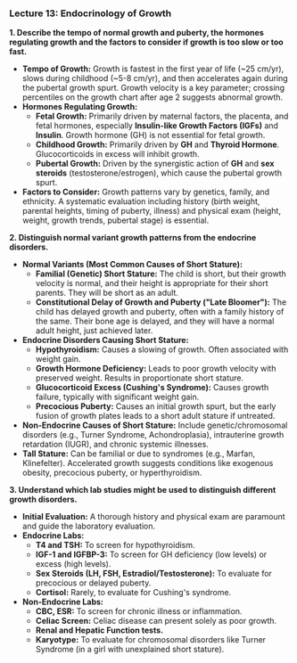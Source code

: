 ### Lecture 13: Endocrinology of Growth

**1. Describe the tempo of normal growth and puberty, the hormones regulating growth and the factors to consider if growth is too slow or too fast.**

*   **Tempo of Growth:** Growth is fastest in the first year of life (~25 cm/yr), slows during childhood (~5-8 cm/yr), and then accelerates again during the pubertal growth spurt. Growth velocity is a key parameter; crossing percentiles on the growth chart after age 2 suggests abnormal growth.
*   **Hormones Regulating Growth:**
    *   **Fetal Growth:** Primarily driven by maternal factors, the placenta, and fetal hormones, especially **Insulin-like Growth Factors (IGFs)** and **Insulin**. Growth hormone (GH) is not essential for fetal growth.
    *   **Childhood Growth:** Primarily driven by **GH** and **Thyroid Hormone**. Glucocorticoids in excess will inhibit growth.
    *   **Pubertal Growth:** Driven by the synergistic action of **GH** and **sex steroids** (testosterone/estrogen), which cause the pubertal growth spurt.
*   **Factors to Consider:** Growth patterns vary by genetics, family, and ethnicity. A systematic evaluation including history (birth weight, parental heights, timing of puberty, illness) and physical exam (height, weight, growth trends, pubertal stage) is essential.

**2. Distinguish normal variant growth patterns from the endocrine disorders.**

*   **Normal Variants (Most Common Causes of Short Stature):**
    *   **Familial (Genetic) Short Stature:** The child is short, but their growth velocity is normal, and their height is appropriate for their short parents. They will be short as an adult.
    *   **Constitutional Delay of Growth and Puberty ("Late Bloomer"):** The child has delayed growth and puberty, often with a family history of the same. Their bone age is delayed, and they will have a normal adult height, just achieved later.
*   **Endocrine Disorders Causing Short Stature:**
    *   **Hypothyroidism:** Causes a slowing of growth. Often associated with weight gain.
    *   **Growth Hormone Deficiency:** Leads to poor growth velocity with preserved weight. Results in proportionate short stature.
    *   **Glucocorticoid Excess (Cushing's Syndrome):** Causes growth failure, typically with significant weight gain.
    *   **Precocious Puberty:** Causes an initial growth spurt, but the early fusion of growth plates leads to a short adult stature if untreated.
*   **Non-Endocrine Causes of Short Stature:** Include genetic/chromosomal disorders (e.g., Turner Syndrome, Achondroplasia), intrauterine growth retardation (IUGR), and chronic systemic illnesses.
*   **Tall Stature:** Can be familial or due to syndromes (e.g., Marfan, Klinefelter). Accelerated growth suggests conditions like exogenous obesity, precocious puberty, or hyperthyroidism.

**3. Understand which lab studies might be used to distinguish different growth disorders.**

*   **Initial Evaluation:** A thorough history and physical exam are paramount and guide the laboratory evaluation.
*   **Endocrine Labs:**
    *   **T4 and TSH:** To screen for hypothyroidism.
    *   **IGF-1 and IGFBP-3:** To screen for GH deficiency (low levels) or excess (high levels).
    *   **Sex Steroids (LH, FSH, Estradiol/Testosterone):** To evaluate for precocious or delayed puberty.
    *   **Cortisol:** Rarely, to evaluate for Cushing's syndrome.
*   **Non-Endocrine Labs:**
    *   **CBC, ESR:** To screen for chronic illness or inflammation.
    *   **Celiac Screen:** Celiac disease can present solely as poor growth.
    *   **Renal and Hepatic Function tests.**
    *   **Karyotype:** To evaluate for chromosomal disorders like Turner Syndrome (in a girl with unexplained short stature).